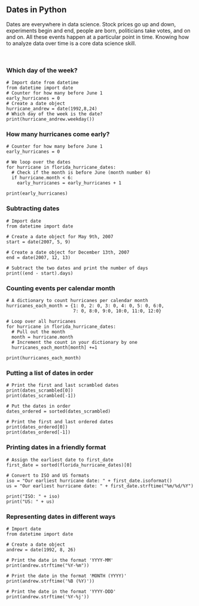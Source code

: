 ## Dates in Python

Dates are everywhere in data science. Stock prices go up and down, experiments begin and end, people are born, politicians take votes, and on and on. All these events happen at a particular point in time. Knowing how to analyze data over time is a core data science skill. 

<br>

### Which day of the week?

```
# Import date from datetime
from datetime import date
# Counter for how many before June 1
early_hurricanes = 0
# Create a date object
hurricane_andrew = date(1992,8,24)
# Which day of the week is the date?
print(hurricane_andrew.weekday())
```

### How many hurricanes come early?

```
# Counter for how many before June 1
early_hurricanes = 0

# We loop over the dates
for hurricane in florida_hurricane_dates:
  # Check if the month is before June (month number 6)
  if hurricane.month < 6:
    early_hurricanes = early_hurricanes + 1
    
print(early_hurricanes)
```

### Subtracting dates

```
# Import date
from datetime import date

# Create a date object for May 9th, 2007
start = date(2007, 5, 9)

# Create a date object for December 13th, 2007
end = date(2007, 12, 13)

# Subtract the two dates and print the number of days
print((end - start).days)
```

### Counting events per calendar month

```
# A dictionary to count hurricanes per calendar month
hurricanes_each_month = {1: 0, 2: 0, 3: 0, 4: 0, 5: 0, 6:0,
		  				 7: 0, 8:0, 9:0, 10:0, 11:0, 12:0}

# Loop over all hurricanes
for hurricane in florida_hurricane_dates:
  # Pull out the month
  month = hurricane.month
  # Increment the count in your dictionary by one
  hurricanes_each_month[month] +=1
  
print(hurricanes_each_month)
```

### Putting a list of dates in order

```
# Print the first and last scrambled dates
print(dates_scrambled[0])
print(dates_scrambled[-1])

# Put the dates in order
dates_ordered = sorted(dates_scrambled)

# Print the first and last ordered dates
print(dates_ordered[0])
print(dates_ordered[-1])

```

### Printing dates in a friendly format

```
# Assign the earliest date to first_date
first_date = sorted(florida_hurricane_dates)[0]

# Convert to ISO and US formats
iso = "Our earliest hurricane date: " + first_date.isoformat()
us = "Our earliest hurricane date: " + first_date.strftime("%m/%d/%Y")

print("ISO: " + iso)
print("US: " + us)
```

### Representing dates in different ways

```
# Import date
from datetime import date

# Create a date object
andrew = date(1992, 8, 26)

# Print the date in the format 'YYYY-MM'
print(andrew.strftime("%Y-%m"))

# Print the date in the format 'MONTH (YYYY)'
print(andrew.strftime('%B (%Y)'))

# Print the date in the format 'YYYY-DDD'
print(andrew.strftime('%Y-%j'))
```
